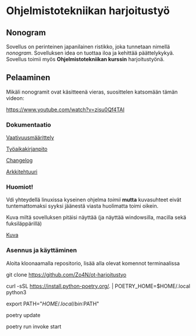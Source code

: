 # Ohjelmistotekniikan harjoitustyö

## Nonogram

Sovellus on perinteinen japanilainen ristikko, joka tunnetaan nimellä _nonogram_. Sovelluksen idea on tuottaa iloa ja kehittää päättelykykyä. Sovellus toimii myös **Ohjelmistotekniikan kurssin** harjoitustyönä.

## Pelaaminen
Mikäli nonogramit ovat käsitteenä vieras, suosittelen katsomään tämän videon:

https://www.youtube.com/watch?v=zisu0Qf4TAI


### Dokumentaatio

[Vaativuusmäärittely](./dokumentaatio/vaatimusmaarittely.md)

[Työaikakirjanpito](./dokumentaatio/tyoaikakirjanpito.md)

[Changelog](./dokumentaatio/changelog.md)

[Arkkitehtuuri](./dokumentaatio/arkkitehtuuri.md)

### Huomiot!

Vdi yhteydellä linuxissa kyseinen ohjelma _toimii_ **mutta** kuvasuhteet eivät tuntemattomaksi syyksi jäänestä viasta huolimatta toimi oikein.

Kuva miltä sovelluksen pitäisi näyttää (ja näyttää windowsilla, macilla sekä fuksiläppärillä)

[Kuva](./dokumentaatio/kuvat/toimivasovellus.PNG)

### Asennus ja käyttäminen

Aloita kloonaamalla repositorio, lisää alla olevat komennot terminaalissa

git clone https://github.com/Zo4N/ot-harjoitustyo

curl -sSL https://install.python-poetry.org/. | POETRY_HOME=$HOME/.local python3 

export PATH="$HOME/.local/bin:$PATH"

poetry update

poetry run invoke start
